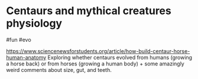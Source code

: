 # Centaurs and mythical creatures physiology

#fun #evo

https://www.sciencenewsforstudents.org/article/how-build-centaur-horse-human-anatomy
Exploring whether centaurs evolved from humans (growing a horse back) or from horses (growing a human body) + some amazingly weird comments about size, gut, and teeth.